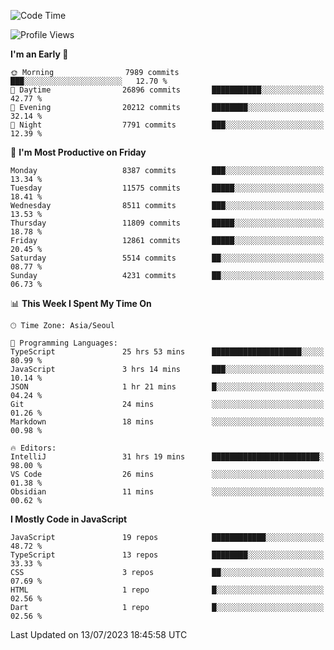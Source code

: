 <!--START_SECTION:waka-->
![Code Time](http://img.shields.io/badge/Code%20Time-5%2C174%20hrs%2021%20mins-blue)

![Profile Views](http://img.shields.io/badge/Profile%20Views-0-blue)

**I'm an Early 🐤** 

```text
🌞 Morning                7989 commits        ███░░░░░░░░░░░░░░░░░░░░░░   12.70 % 
🌆 Daytime                26896 commits       ███████████░░░░░░░░░░░░░░   42.77 % 
🌃 Evening                20212 commits       ████████░░░░░░░░░░░░░░░░░   32.14 % 
🌙 Night                  7791 commits        ███░░░░░░░░░░░░░░░░░░░░░░   12.39 % 
```
📅 **I'm Most Productive on Friday** 

```text
Monday                   8387 commits        ███░░░░░░░░░░░░░░░░░░░░░░   13.34 % 
Tuesday                  11575 commits       █████░░░░░░░░░░░░░░░░░░░░   18.41 % 
Wednesday                8511 commits        ███░░░░░░░░░░░░░░░░░░░░░░   13.53 % 
Thursday                 11809 commits       █████░░░░░░░░░░░░░░░░░░░░   18.78 % 
Friday                   12861 commits       █████░░░░░░░░░░░░░░░░░░░░   20.45 % 
Saturday                 5514 commits        ██░░░░░░░░░░░░░░░░░░░░░░░   08.77 % 
Sunday                   4231 commits        ██░░░░░░░░░░░░░░░░░░░░░░░   06.73 % 
```


📊 **This Week I Spent My Time On** 

```text
🕑︎ Time Zone: Asia/Seoul

💬 Programming Languages: 
TypeScript               25 hrs 53 mins      ████████████████████░░░░░   80.99 % 
JavaScript               3 hrs 14 mins       ███░░░░░░░░░░░░░░░░░░░░░░   10.14 % 
JSON                     1 hr 21 mins        █░░░░░░░░░░░░░░░░░░░░░░░░   04.24 % 
Git                      24 mins             ░░░░░░░░░░░░░░░░░░░░░░░░░   01.26 % 
Markdown                 18 mins             ░░░░░░░░░░░░░░░░░░░░░░░░░   00.98 % 

🔥 Editors: 
IntelliJ                 31 hrs 19 mins      ████████████████████████░   98.00 % 
VS Code                  26 mins             ░░░░░░░░░░░░░░░░░░░░░░░░░   01.38 % 
Obsidian                 11 mins             ░░░░░░░░░░░░░░░░░░░░░░░░░   00.62 % 
```

**I Mostly Code in JavaScript** 

```text
JavaScript               19 repos            ████████████░░░░░░░░░░░░░   48.72 % 
TypeScript               13 repos            ████████░░░░░░░░░░░░░░░░░   33.33 % 
CSS                      3 repos             ██░░░░░░░░░░░░░░░░░░░░░░░   07.69 % 
HTML                     1 repo              █░░░░░░░░░░░░░░░░░░░░░░░░   02.56 % 
Dart                     1 repo              █░░░░░░░░░░░░░░░░░░░░░░░░   02.56 % 
```




 Last Updated on 13/07/2023 18:45:58 UTC
<!--END_SECTION:waka-->

